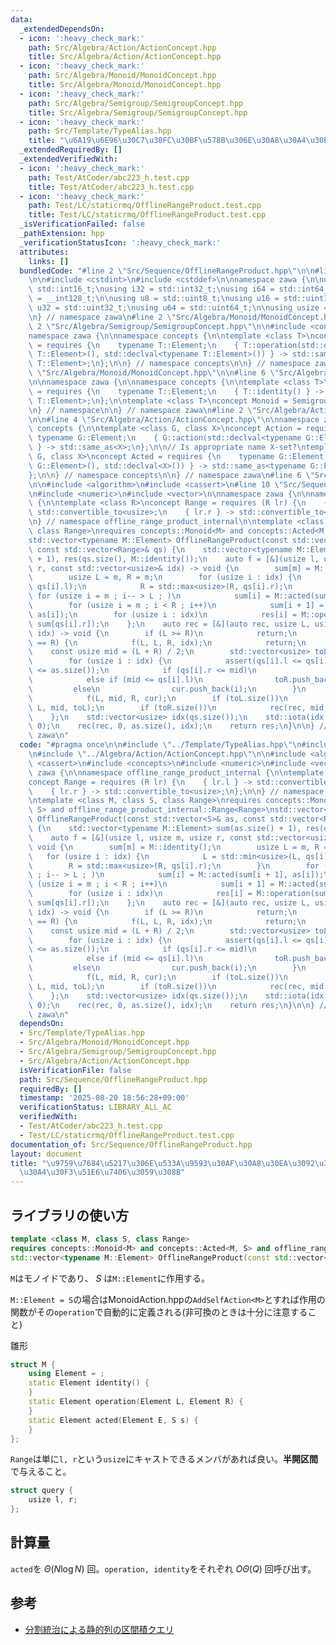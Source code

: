 ```yaml
---
data:
  _extendedDependsOn:
  - icon: ':heavy_check_mark:'
    path: Src/Algebra/Action/ActionConcept.hpp
    title: Src/Algebra/Action/ActionConcept.hpp
  - icon: ':heavy_check_mark:'
    path: Src/Algebra/Monoid/MonoidConcept.hpp
    title: Src/Algebra/Monoid/MonoidConcept.hpp
  - icon: ':heavy_check_mark:'
    path: Src/Algebra/Semigroup/SemigroupConcept.hpp
    title: Src/Algebra/Semigroup/SemigroupConcept.hpp
  - icon: ':heavy_check_mark:'
    path: Src/Template/TypeAlias.hpp
    title: "\u6A19\u6E96\u30C7\u30FC\u30BF\u578B\u306E\u30A8\u30A4\u30EA\u30A2\u30B9"
  _extendedRequiredBy: []
  _extendedVerifiedWith:
  - icon: ':heavy_check_mark:'
    path: Test/AtCoder/abc223_h.test.cpp
    title: Test/AtCoder/abc223_h.test.cpp
  - icon: ':heavy_check_mark:'
    path: Test/LC/staticrmq/OfflineRangeProduct.test.cpp
    title: Test/LC/staticrmq/OfflineRangeProduct.test.cpp
  _isVerificationFailed: false
  _pathExtension: hpp
  _verificationStatusIcon: ':heavy_check_mark:'
  attributes:
    links: []
  bundledCode: "#line 2 \"Src/Sequence/OfflineRangeProduct.hpp\"\n\n#line 2 \"Src/Template/TypeAlias.hpp\"\
    \n\n#include <cstdint>\n#include <cstddef>\n\nnamespace zawa {\n\nusing i16 =\
    \ std::int16_t;\nusing i32 = std::int32_t;\nusing i64 = std::int64_t;\nusing i128\
    \ = __int128_t;\n\nusing u8 = std::uint8_t;\nusing u16 = std::uint16_t;\nusing\
    \ u32 = std::uint32_t;\nusing u64 = std::uint64_t;\n\nusing usize = std::size_t;\n\
    \n} // namespace zawa\n#line 2 \"Src/Algebra/Monoid/MonoidConcept.hpp\"\n\n#line\
    \ 2 \"Src/Algebra/Semigroup/SemigroupConcept.hpp\"\n\n#include <concepts>\n\n\
    namespace zawa {\n\nnamespace concepts {\n\ntemplate <class T>\nconcept Semigroup\
    \ = requires {\n    typename T::Element;\n    { T::operation(std::declval<typename\
    \ T::Element>(), std::declval<typename T::Element>()) } -> std::same_as<typename\
    \ T::Element>;\n};\n\n} // namespace concepts\n\n} // namespace zawa\n#line 4\
    \ \"Src/Algebra/Monoid/MonoidConcept.hpp\"\n\n#line 6 \"Src/Algebra/Monoid/MonoidConcept.hpp\"\
    \n\nnamespace zawa {\n\nnamespace concepts {\n\ntemplate <class T>\nconcept Identitiable\
    \ = requires {\n    typename T::Element;\n    { T::identity() } -> std::same_as<typename\
    \ T::Element>;\n};\n\ntemplate <class T>\nconcept Monoid = Semigroup<T> and Identitiable<T>;\n\
    \n} // namespace\n\n} // namespace zawa\n#line 2 \"Src/Algebra/Action/ActionConcept.hpp\"\
    \n\n#line 4 \"Src/Algebra/Action/ActionConcept.hpp\"\n\nnamespace zawa {\n\nnamespace\
    \ concepts {\n\ntemplate <class G, class X>\nconcept Action = requires {\n   \
    \ typename G::Element;\n    { G::action(std::declval<typename G::Element>(), std::declval<X>())\
    \ } -> std::same_as<X>;\n};\n\n// Is appropriate name X-set?\ntemplate <class\
    \ G, class X>\nconcept Acted = requires {\n    typename G::Element;\n    { G::acted(std::declval<typename\
    \ G::Element>(), std::declval<X>()) } -> std::same_as<typename G::Element>;\n\
    };\n\n} // namespace concepts\n\n} // namespace zawa\n#line 6 \"Src/Sequence/OfflineRangeProduct.hpp\"\
    \n\n#include <algorithm>\n#include <cassert>\n#line 10 \"Src/Sequence/OfflineRangeProduct.hpp\"\
    \n#include <numeric>\n#include <vector>\n\nnamespace zawa {\n\nnamespace offline_range_product_internal\
    \ {\n\ntemplate <class R>\nconcept Range = requires (R lr) {\n    { lr.l } ->\
    \ std::convertible_to<usize>;\n    { lr.r } -> std::convertible_to<usize>;\n};\n\
    \n} // namespace offline_range_product_internal\n\ntemplate <class M, class S,\
    \ class Range>\nrequires concepts::Monoid<M> and concepts::Acted<M, S> and offline_range_product_internal::Range<Range>\n\
    std::vector<typename M::Element> OfflineRangeProduct(const std::vector<S>& as,\
    \ const std::vector<Range>& qs) {\n    std::vector<typename M::Element> sum(as.size()\
    \ + 1), res(qs.size(), M::identity());\n    auto f = [&](usize l, usize m, usize\
    \ r, const std::vector<usize>& idx) -> void {\n        sum[m] = M::identity();\n\
    \        usize L = m, R = m;\n        for (usize i : idx) {\n            L = std::min<usize>(L,\
    \ qs[i].l);\n            R = std::max<usize>(R, qs[i].r);\n        }\n       \
    \ for (usize i = m ; i-- > L ; )\n            sum[i] = M::acted(sum[i + 1], as[i]);\n\
    \        for (usize i = m ; i < R ; i++)\n            sum[i + 1] = M::acted(sum[i],\
    \ as[i]);\n        for (usize i : idx)\n            res[i] = M::operation(sum[qs[i].l],\
    \ sum[qs[i].r]);\n    };\n    auto rec = [&](auto rec, usize L, usize R, std::vector<usize>\
    \ idx) -> void {\n        if (L >= R)\n            return;\n        if (L + 1\
    \ == R) {\n            f(L, L, R, idx);\n            return;\n        }\n    \
    \    const usize mid = (L + R) / 2;\n        std::vector<usize> toL, toR, cur;\n\
    \        for (usize i : idx) {\n            assert(qs[i].l <= qs[i].r and qs[i].r\
    \ <= as.size());\n            if (qs[i].r <= mid)\n                toL.push_back(i);\n\
    \            else if (mid <= qs[i].l)\n                toR.push_back(i);\n   \
    \         else\n                cur.push_back(i);\n        }\n        if (cur.size())\n\
    \            f(L, mid, R, cur);\n        if (toL.size())\n            rec(rec,\
    \ L, mid, toL);\n        if (toR.size())\n            rec(rec, mid, R, toR);\n\
    \    };\n    std::vector<usize> idx(qs.size());\n    std::iota(idx.begin(), idx.end(),\
    \ 0);\n    rec(rec, 0, as.size(), idx);\n    return res;\n}\n\n} // namespace\
    \ zawa\n"
  code: "#pragma once\n\n#include \"../Template/TypeAlias.hpp\"\n#include \"../Algebra/Monoid/MonoidConcept.hpp\"\
    \n#include \"../Algebra/Action/ActionConcept.hpp\"\n\n#include <algorithm>\n#include\
    \ <cassert>\n#include <concepts>\n#include <numeric>\n#include <vector>\n\nnamespace\
    \ zawa {\n\nnamespace offline_range_product_internal {\n\ntemplate <class R>\n\
    concept Range = requires (R lr) {\n    { lr.l } -> std::convertible_to<usize>;\n\
    \    { lr.r } -> std::convertible_to<usize>;\n};\n\n} // namespace offline_range_product_internal\n\
    \ntemplate <class M, class S, class Range>\nrequires concepts::Monoid<M> and concepts::Acted<M,\
    \ S> and offline_range_product_internal::Range<Range>\nstd::vector<typename M::Element>\
    \ OfflineRangeProduct(const std::vector<S>& as, const std::vector<Range>& qs)\
    \ {\n    std::vector<typename M::Element> sum(as.size() + 1), res(qs.size(), M::identity());\n\
    \    auto f = [&](usize l, usize m, usize r, const std::vector<usize>& idx) ->\
    \ void {\n        sum[m] = M::identity();\n        usize L = m, R = m;\n     \
    \   for (usize i : idx) {\n            L = std::min<usize>(L, qs[i].l);\n    \
    \        R = std::max<usize>(R, qs[i].r);\n        }\n        for (usize i = m\
    \ ; i-- > L ; )\n            sum[i] = M::acted(sum[i + 1], as[i]);\n        for\
    \ (usize i = m ; i < R ; i++)\n            sum[i + 1] = M::acted(sum[i], as[i]);\n\
    \        for (usize i : idx)\n            res[i] = M::operation(sum[qs[i].l],\
    \ sum[qs[i].r]);\n    };\n    auto rec = [&](auto rec, usize L, usize R, std::vector<usize>\
    \ idx) -> void {\n        if (L >= R)\n            return;\n        if (L + 1\
    \ == R) {\n            f(L, L, R, idx);\n            return;\n        }\n    \
    \    const usize mid = (L + R) / 2;\n        std::vector<usize> toL, toR, cur;\n\
    \        for (usize i : idx) {\n            assert(qs[i].l <= qs[i].r and qs[i].r\
    \ <= as.size());\n            if (qs[i].r <= mid)\n                toL.push_back(i);\n\
    \            else if (mid <= qs[i].l)\n                toR.push_back(i);\n   \
    \         else\n                cur.push_back(i);\n        }\n        if (cur.size())\n\
    \            f(L, mid, R, cur);\n        if (toL.size())\n            rec(rec,\
    \ L, mid, toL);\n        if (toR.size())\n            rec(rec, mid, R, toR);\n\
    \    };\n    std::vector<usize> idx(qs.size());\n    std::iota(idx.begin(), idx.end(),\
    \ 0);\n    rec(rec, 0, as.size(), idx);\n    return res;\n}\n\n} // namespace\
    \ zawa\n"
  dependsOn:
  - Src/Template/TypeAlias.hpp
  - Src/Algebra/Monoid/MonoidConcept.hpp
  - Src/Algebra/Semigroup/SemigroupConcept.hpp
  - Src/Algebra/Action/ActionConcept.hpp
  isVerificationFile: false
  path: Src/Sequence/OfflineRangeProduct.hpp
  requiredBy: []
  timestamp: '2025-08-20 18:56:28+09:00'
  verificationStatus: LIBRARY_ALL_AC
  verifiedWith:
  - Test/AtCoder/abc223_h.test.cpp
  - Test/LC/staticrmq/OfflineRangeProduct.test.cpp
documentation_of: Src/Sequence/OfflineRangeProduct.hpp
layout: document
title: "\u9759\u7684\u5217\u306E\u533A\u9593\u30AF\u30A8\u30EA\u3092\u30AA\u30D5\u30E9\
  \u30A4\u30F3\u51E6\u7406\u3059\u308B"
---
```


## ライブラリの使い方

```cpp
template <class M, class S, class Range>
requires concepts::Monoid<M> and concepts::Acted<M, S> and offline_range_product_internal::Range<Range>
std::vector<typename M::Element> OfflineRangeProduct(const std::vector<S>& as, const std::vector<Range>& qs)
```

`M`はモノイドであり、 $S$ は`M::Element`に作用する。

`M::Element = S`の場合はMonoidAction.hppの`AddSelfAction<M>`とすれば作用の関数がその`operation`で自動的に定義される(非可換のときは十分に注意すること)

雛形

```cpp
struct M {
    using Element = ;
    static Element identity() {
    }
    static Element operation(Element L, Element R) {
    }
    static Element acted(Element E, S s) {
    }
};
```

`Range`は単に`l, r`という`usize`にキャストできるメンバがあれば良い。**半開区間**で与えること。

```cpp
struct query {
    usize l, r;
};
```

## 計算量

`acted`を $\Theta (N\log N)$ 回。`operation, identity`をそれぞれ $O\Theta (Q)$ 回呼び出す。

## 参考

- [分割統治による静的列の区間積クエリ](https://maspypy.com/%E5%88%86%E5%89%B2%E7%B5%B1%E6%B2%BB%E3%81%AB%E3%82%88%E3%82%8B%E9%9D%99%E7%9A%84%E5%88%97%E3%81%AE%E5%8C%BA%E9%96%93%E7%A9%8D%E3%82%AF%E3%82%A8%E3%83%AA)

